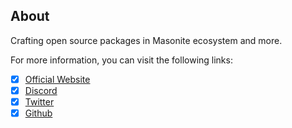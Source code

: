 ## About 
Crafting open source packages in Masonite ecosystem and more.

For more information, you can visit the following links:

- [x] [Official Website](https://pypackage.com)
- [x] [Discord](https://discord.gg/MPvSqmttVF)
- [x] [Twitter](https://twitter.com/pypackage)
- [x] [Github](https://github.com/py-package)

